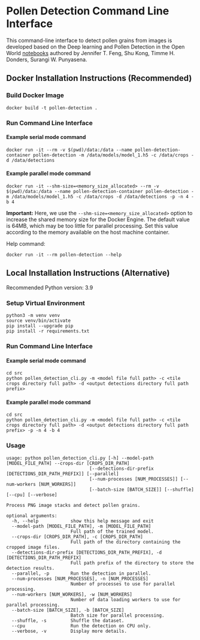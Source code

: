 # Pollen Detection Command Line Interface

This command-line interface to detect pollen grains from images is developed based on the Deep learning and Pollen
Detection in the Open World [notebooks](https://github.com/fengzard/open_world_pollen_detection)
authored by Jennifer T. Feng, Shu Kong, Timme H. Donders, Surangi W. Punyasena.

## Docker Installation Instructions (Recommended)

### Build Docker Image

```shell
docker build -t pollen-detection .
```

### Run Command Line Interface

#### Example serial mode command

```shell
docker run -it --rm -v $(pwd)/data:/data --name pollen-detection-container pollen-detection -m /data/models/model_1.h5 -c /data/crops -d /data/detections
```

#### Example parallel mode command

```shell
docker run -it --shm-size=<memory_size_allocated> --rm -v $(pwd)/data:/data --name pollen-detection-container pollen-detection -m /data/models/model_1.h5 -c /data/crops -d /data/detections -p -n 4 -b 4
```

**Important:** Here, we use the `--shm-size=<memory_size_allocated>` option to increase the shared memory size for the
Docker Engine. The default value is 64MB, which may be too little for parallel processing. Set this value according to
the memory available on the host machine container.

Help command:

```shell
docker run -it --rm pollen-detection --help
```

## Local Installation Instructions (Alternative)

Recommended Python version: 3.9

### Setup Virtual Environment

```shell
python3 -m venv venv
source venv/bin/activate
pip install --upgrade pip
pip install -r requirements.txt
```

### Run Command Line Interface

#### Example serial mode command

```shell
cd src
python pollen_detection_cli.py -m <model file full path> -c <tile crops directory full path> -d <output detections directory full path prefix>
```

#### Example parallel mode command

```shell
cd src
python pollen_detection_cli.py -m <model file full path> -c <tile crops directory full path> -d <output detections directory full path prefix> -p -n 4 -b 4
```

### Usage

```shell
usage: python pollen_detection_cli.py [-h] --model-path [MODEL_FILE_PATH] --crops-dir [CROPS_DIR_PATH] 
                               [--detections-dir-prefix [DETECTIONS_DIR_PATH_PREFIX]] [--parallel] 
                               [--num-processes [NUM_PROCESSES]] [--num-workers [NUM_WORKERS]]
                               [--batch-size [BATCH_SIZE]] [--shuffle] [--cpu] [--verbose]

Process PNG image stacks and detect pollen grains.

optional arguments:
  -h, --help            show this help message and exit
  --model-path [MODEL_FILE_PATH], -m [MODEL_FILE_PATH]
                        Full path of the trained model.
  --crops-dir [CROPS_DIR_PATH], -c [CROPS_DIR_PATH]
                        Full path of the directory containing the cropped image files.
  --detections-dir-prefix [DETECTIONS_DIR_PATH_PREFIX], -d [DETECTIONS_DIR_PATH_PREFIX]
                        Full path prefix of the directory to store the detection results.
  --parallel, -p        Run the detection in parallel.
  --num-processes [NUM_PROCESSES], -n [NUM_PROCESSES]
                        Number of processes to use for parallel processing.
  --num-workers [NUM_WORKERS], -w [NUM_WORKERS]
                        Number of data loading workers to use for parallel processing.
  --batch-size [BATCH_SIZE], -b [BATCH_SIZE]
                        Batch size for parallel processing.
  --shuffle, -s         Shuffle the dataset.
  --cpu                 Run the detection on CPU only.
  --verbose, -v         Display more details.
```
